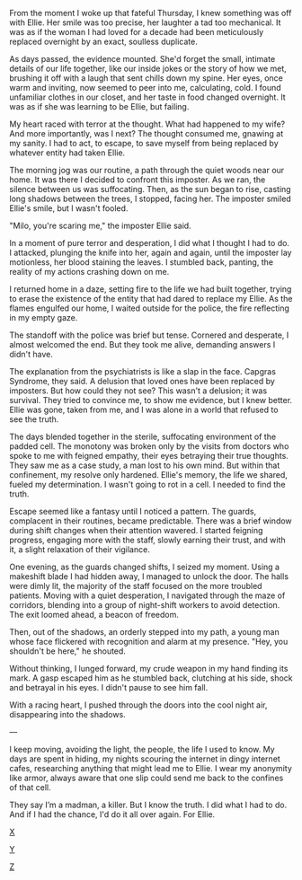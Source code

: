 From the moment I woke up that fateful Thursday, I knew something was off with Ellie. Her smile was too precise, her laughter a tad too mechanical. It was as if the woman I had loved for a decade had been meticulously replaced overnight by an exact, soulless duplicate.

As days passed, the evidence mounted. She'd forget the small, intimate details of our life together, like our inside jokes or the story of how we met, brushing it off with a laugh that sent chills down my spine. Her eyes, once warm and inviting, now seemed to peer into me, calculating, cold. I found unfamiliar clothes in our closet, and her taste in food changed overnight. It was as if she was learning to be Ellie, but failing.

My heart raced with terror at the thought. What had happened to my wife? And more importantly, was I next? The thought consumed me, gnawing at my sanity. I had to act, to escape, to save myself from being replaced by whatever entity had taken Ellie.

The morning jog was our routine, a path through the quiet woods near our home. It was there I decided to confront this imposter. As we ran, the silence between us was suffocating. Then, as the sun began to rise, casting long shadows between the trees, I stopped, facing her. The imposter smiled Ellie's smile, but I wasn't fooled.

"Milo, you're scaring me," the imposter Ellie said. 

In a moment of pure terror and desperation, I did what I thought I had to do. I attacked, plunging the knife into her, again and again, until the imposter lay motionless, her blood staining the leaves. I stumbled back, panting, the reality of my actions crashing down on me.

I returned home in a daze, setting fire to the life we had built together, trying to erase the existence of the entity that had dared to replace my Ellie. As the flames engulfed our home, I waited outside for the police, the fire reflecting in my empty gaze.

The standoff with the police was brief but tense. Cornered and desperate, I almost welcomed the end. But they took me alive, demanding answers I didn't have.

The explanation from the psychiatrists is like a slap in the face. Capgras Syndrome, they said. A delusion that loved ones have been replaced by imposters. But how could they not see? This wasn't a delusion; it was survival. They tried to convince me, to show me evidence, but I knew better. Ellie was gone, taken from me, and I was alone in a world that refused to see the truth.

The days blended together in the sterile, suffocating environment of the padded cell. The monotony was broken only by the visits from doctors who spoke to me with feigned empathy, their eyes betraying their true thoughts. They saw me as a case study, a man lost to his own mind. But within that confinement, my resolve only hardened. Ellie's memory, the life we shared, fueled my determination. I wasn't going to rot in a cell. I needed to find the truth.

Escape seemed like a fantasy until I noticed a pattern. The guards, complacent in their routines, became predictable. There was a brief window during shift changes when their attention wavered. I started feigning progress, engaging more with the staff, slowly earning their trust, and with it, a slight relaxation of their vigilance.

One evening, as the guards changed shifts, I seized my moment. Using a makeshift blade I had hidden away, I managed to unlock the door. The halls were dimly lit, the majority of the staff focused on the more troubled patients. Moving with a quiet desperation, I navigated through the maze of corridors, blending into a group of night-shift workers to avoid detection. The exit loomed ahead, a beacon of freedom. 

Then, out of the shadows, an orderly stepped into my path, a young man whose face flickered with recognition and alarm at my presence. "Hey, you shouldn't be here," he shouted. 

Without thinking, I lunged forward, my crude weapon in my hand finding its mark. A gasp escaped him as he stumbled back, clutching at his side, shock and betrayal in his eyes. I didn't pause to see him fall.

With a racing heart, I pushed through the doors into the cool night air, disappearing into the shadows.

—

I keep moving, avoiding the light, the people, the life I used to know. My days are spent in hiding, my nights scouring the internet in dingy internet cafes, researching anything that might lead me to Ellie. I wear my anonymity like armor, always aware that one slip could send me back to the confines of that cell.

They say I’m a madman, a killer. But I know the truth. I did what I had to do. And if I had the chance, I'd do it all over again. For Ellie.

[X](https://www.reddit.com/r/nosleep/comments/19aj2dc/i_found_out_why_my_dad_never_talked_about_his/)

[Y](https://www.reddit.com/r/PageTurner627Horror)

[Z](https://www.youtube.com/watch?v=MGd1F6Ay8ho)